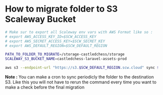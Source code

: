 # How to migrate folder to S3 Scaleway Bucket

```bash
# Make sur to export all Scaleway env vars with AWS Format like so :
# export AWS_ACCESS_KEY_ID=$SCW_ACCESS_KEY
# export AWS_SECRET_ACCESS_KEY=$SCW_SECRET_KEY
# export AWS_DEFAULT_REGION=$SCW_DEFAULT_REGION

PATH_TO_FOLDER_TO_MIGRATE=/storage-castledchess/storage
SCALEWAY_S3_BUCKET_NAME=castledchess-laravel-assets-prod

aws s3 --endpoint-url "https://s3.$SCW_DEFAULT_REGION.scw.cloud" sync $PATH_TO_FOLDER_TO_MIGRATE "s3://$SCALEWAY_S3_BUCKET_NAME"
```

**Note :** You can make a cron to sync periodicly the folder to the destination S3. Like this you will not have to rerun the command every time you want to make a check before the final migration
